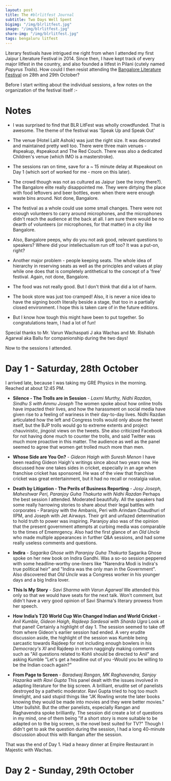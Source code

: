 ```yaml
---
layout: post
title: The #blrlitfest Journal
subtitle: Two Days Well Spent
bigimg: "/img/blrlitfest.jpg"	
image: "/img/blrlitfest.jpg"
share-img: "/img/blrlitfest.jpg"
tags: bengaluru litfest
---
```

 
Literary festivals have intrigued me right from when I attended my first Jaipur Literature Festival in 2014. Since then, I have kept track of every major litfest in the country, and also founded a litfest in Pilani (cutely named _Papyrus Trails_). How could I then resist attending the [Bangalore Literature Festival](http://bangaloreliteraturefestival.org/) on 28th and 29th October?

Before I start writing about the individual sessions, a few notes on the organization of the festival itself :-

# Notes 

* I was surprised to find that BLR LitFest was wholly crowdfunded. That is awesome. The theme of the festival was 'Speak Up and Speak Out'

* The venue (Hotel Lalit Ashok) was just the right size. It was decorated and maintained pretty well too. There were three main venues - #speakup, #speakout and The Red Couch. There was also a dedicated Children's venue (which IMO is a masterstroke).

* The sessions ran on time, save for a ~ 15 minute delay at #speakout on Day 1 (which sort of worked for me - more on this later).

* The crowd though was not as cultured as Jaipur (see the irony there?). The Bangalore elite really disappointed me. They were dirtying the place with food leftovers and beer bottles, even when there were enough waste bins around. Not done, Bangalore.

* The festival as a whole could use some small changes. There were not enough volunteers to carry around microphones, and the microphones didn't reach the audience at the back at all. I am sure there would be no dearth of volunteers (or microphones, for that matter) in a city like Bangalore.

* Also, Bangalore peeps, why do you not ask good, relevant questions to speakers? Where did your intellectualism run off too? It was a put-on, right?

* Another major problem - people keeping seats. The whole idea of hierarchy in reserving seats as well as the principles and values at play while one does that is completely antithetical to the concept of a 'free' festival. Again, not done, Bangalore.

* The food was not really good. But I don't think that did a lot of harm.

* The book store was just too cramped! Also, it is never a nice idea to have the signing booth literally beside a stage, that too in a partially closed environment. I hope this is taken care of in the future editions.

* But I know how tough this might have been to put together. So congratulations team, I had a lot of fun!

Special thanks to Mr. Varun Wachaspati J aka Wachas and Mr. Rishabh Agarwal aka Ballu for companionship during the two days!  

Now to the sessions I attended. 

# Day 1 - Saturday, 28th October

I arrived late, because I was taking my GRE Physics in the morning. Reached at about 12:45 PM.

* **Silence - The Trolls are in Session** - _Laxmi Murthy, Nidhi Razdan, Sindhu S with Ammu Joseph_
	The women spoke about how online trolls have impacted their lives, and how the harassment on social media have given rise to a feeling of wariness in their day-to-day lives. Nidhi Razdan articulated how the left and Congress trolls would only abuse the tweet itself, but the BJP trolls would go to extreme extents and project chauvinistic, jingoist views on the tweets. She also criticized Facebook for not having done much to counter the trolls, and said Twitter was much more proactive in this matter. The audience as well as the panel seemed to agree that women get trolled much more than men.

* **Whose Side are You On?** - _Gideon Haigh with Suresh Menon_
	I have been reading Gideon Haigh's writings since about two years now. He discussed how one takes sides in cricket, especially in an age when franchise cricket has sponsored. He was of the view that franchise cricket was great entertainment, but it had no recall or nostalgia value.

* **Death by Litigation - The Perils of Business Reporting** - _Josy Joseph, Maheshwar Peri, Paranjoy Guha Thakurta with Nidhi Razdan_
	Perhaps the best session I attended. Moderated beautifully. All the speakers had some really harrowing stories to share about their legal battles with corporates - Paranjoy with the Ambanis, Peri with Arindam Chaudhuri of IIPM, and Joseph with Jet Airways. Their grit and unfazed determination to hold truth to power was inspiring. Paranjoy also was of the opinion that the present government attempts at curbing media was comparable to the times of Ememrgency. Also had the first glance of an _Old Uncle_ who made multiple appearances in further Q&A sessions, and had some really useless comments and questions.

* **Indira** - _Sagarika Ghose with Paranjoy Guha Thakurta_
	Sagarika Ghose spoke on her new book on Indira Gandhi. Was a so-so session peppered with some headline-worthy one-liners like "Narendra Modi is Indira's true political heir" and "Indira was the only man in the Government". Also discovered that _Old Uncle_ was a Congress worker in his younger days and a big Indira lover.

* **This Is My Story** - _Savi Sharma with Varun Agarwal_
	We attended this only so that we would have seats for the next talk. Won't comment, but didn't have a very good opinion of Savi Sharma's literary prowess from her speech.

* **How India’s T20 World Cup Win Changed Indian and World Cricket** - _Anil Kumble, Gideon Haigh, Rajdeep Sardesai with Sharda Ugra_
	Look at that panel! Certainly a highlight of day 1. The session seemed to take off from where Gideon's earlier session had ended. A very erudite discussion aside, the highlight of the session was Kumble being sarcastic towards Rajdeep for not including enough bowlers in his _Democracy's XI_ and Rajdeep in return naggingly making comments such as "All questions related to Kohli should be directed to Anil" and asking Kumble "Let's get a headline out of you -Would you be willing to be the Indian coach again?"

* **From Page to Screen** - _Baradwaj Rangan, MK Raghavendra, Sanjoy Hazarika with Ravi Gupta_
	This panel dealt with the issues involved in adapting literature for the big screen. A brilliant, erudite set of panelists destroyed by a pathetic moderator. Ravi Gupta tried to hog too much limelight, and said stupid things like "JK Rowling wrote the later books knowing they would be made into movies and they were better movies." Utter bullshit. But the other panelists, especially Rangan and Raghavendra spoke brilliantly. The session did create a lot of questions in my mind, one of them being "If a short story is more suitable to be adapted on to the big screen, is the novel best suited for TV?" Though I didn't get to ask the question during the session, I had a long 40-minute discussion about this with Rangan after the session.

That was the end of Day 1. Had a heavy dinner at Empire Restaurant in Majestic with Wachas.

# Day 2 - Sunday, 29th October